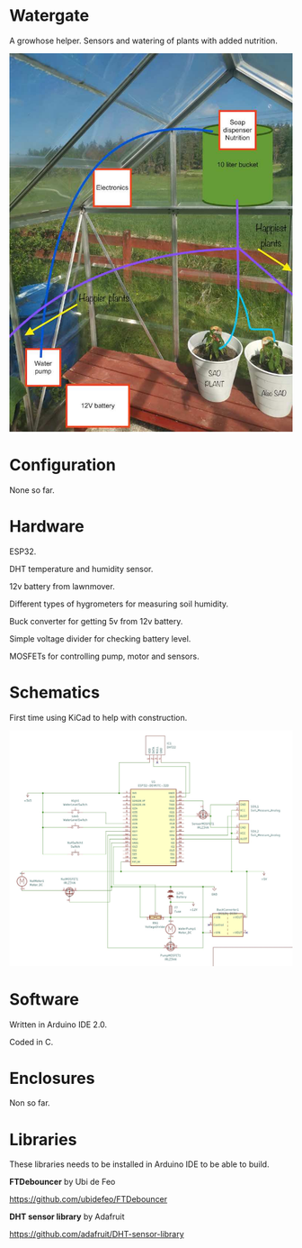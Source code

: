 # Watergate

A growhose helper. Sensors and watering of plants with added nutrition. 

![Growhouse](resources/growhouse.jpeg)

# Configuration

None so far.

# Hardware

ESP32.

DHT temperature and humidity sensor.

12v battery from lawnmover.

Different types of hygrometers for measuring soil humidity.

Buck converter for getting 5v from 12v battery.

Simple voltage divider for checking battery level.

MOSFETs for controlling pump, motor and sensors.

# Schematics

First time using KiCad to help with construction.

![Schematics](resources/schematics.jpeg)

# Software

Written in Arduino IDE 2.0.

Coded in C.

# Enclosures

Non so far.

# Libraries

These libraries needs to be installed in Arduino IDE to be able to build.

**FTDebouncer** by Ubi de Feo

https://github.com/ubidefeo/FTDebouncer

**DHT sensor library** by Adafruit

https://github.com/adafruit/DHT-sensor-library